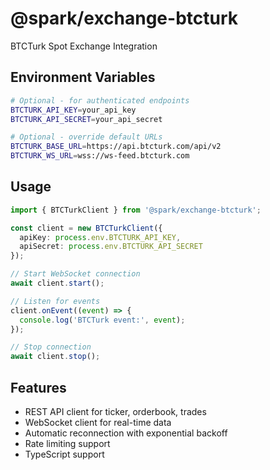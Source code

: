 # @spark/exchange-btcturk

BTCTurk Spot Exchange Integration

## Environment Variables

```bash
# Optional - for authenticated endpoints
BTCTURK_API_KEY=your_api_key
BTCTURK_API_SECRET=your_api_secret

# Optional - override default URLs
BTCTURK_BASE_URL=https://api.btcturk.com/api/v2
BTCTURK_WS_URL=wss://ws-feed.btcturk.com
```

## Usage

```typescript
import { BTCTurkClient } from '@spark/exchange-btcturk';

const client = new BTCTurkClient({
  apiKey: process.env.BTCTURK_API_KEY,
  apiSecret: process.env.BTCTURK_API_SECRET
});

// Start WebSocket connection
await client.start();

// Listen for events
client.onEvent((event) => {
  console.log('BTCTurk event:', event);
});

// Stop connection
await client.stop();
```

## Features

- REST API client for ticker, orderbook, trades
- WebSocket client for real-time data
- Automatic reconnection with exponential backoff
- Rate limiting support
- TypeScript support
